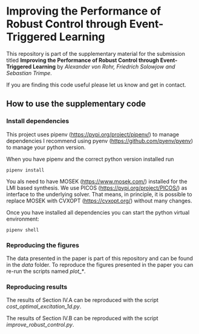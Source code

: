 # Improving the Performance of Robust Control through Event-Triggered Learning

This repository is part of the supplementary material for the submission titled **Improving the Performance of Robust Control through Event-Triggered Learning** by *Alexander von Rohr, Friedrich Solowjow and Sebastian Trimpe*.

If you are finding this code useful please let us know and get in contact.

## How to use the supplementary code

### Install dependencies

This project uses pipenv (https://pypi.org/project/pipenv/) to manage dependencies
I recommend using pyenv (https://github.com/pyenv/pyenv) to manage your python version.

When you have pipenv and the correct python version installed run

```
pipenv install
```

You als need to have MOSEK (https://www.mosek.com/) installed for the LMI based synthesis.
We use PICOS (https://pypi.org/project/PICOS/) as interface to the underlying solver. 
That means, in principle, it is possible to replace MOSEK with CVXOPT (https://cvxopt.org/) without many changes.

Once you have installed all dependencies you can start the python virtual environment:

```
pipenv shell
```

### Reproducing the figures

The data presented in the paper is part of this repository and can be found in the *data* folder.
To reproduce the figures presented in the paper you can re-run the scripts named *plot_\**.

### Reproducing results

The results of Section IV.A can be reproduced with the script *cost_optimal_excitation_1d.py*.

The results of Section IV.B can be reproduced with the script *improve_robust_control.py*.
